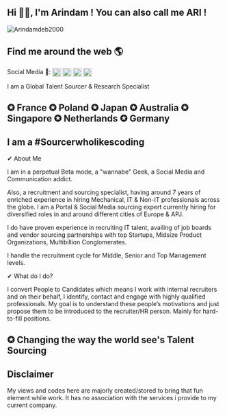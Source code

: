 

<h2 align="left">Hi 👋🏻, I'm Arindam ! You can also call me ARI !</h2>


<p align="left"> <img src="https://github-readme-stats.vercel.app/api?username=Arindamdeb2000&show_icons=true" alt="Arindamdeb2000" /> </p>
<h2 align="left">Find me around the web 🌎</h2>

<p align="left">Social Media 🔗:
<a href="https://twitter.com/Arindamdeb3000" target="blank"><img align="center" src="https://cdn.jsdelivr.net/npm/simple-icons@3.0.1/icons/twitter.svg" alt="Arindamdeb2000" height="20" width="20" /></a>
<a href="https://linkedin.com/in/arindamdeb" target="blank"><img align="center" src="https://cdn.jsdelivr.net/npm/simple-icons@3.0.1/icons/linkedin.svg" alt="Arindamdeb2000" height="20" width="20" /></a>
<a href="https://fb.com/Arindamdeb3000" target="blank"><img align="center" src="https://cdn.jsdelivr.net/npm/simple-icons@3.0.1/icons/facebook.svg" alt="Arindamdeb2000" height="20" width="20" /></a>
<a href="https://instagram.com/Arindamdeb3000" target="blank"><img align="center" src="https://cdn.jsdelivr.net/npm/simple-icons@3.0.1/icons/instagram.svg" alt="Arindamdeb2000" height="20" width="20" /></a>
</p>


I am a Global Talent Sourcer & Research Specialist



<h2 align="left">✪ France ✪ Poland ✪ Japan ✪ Australia ✪ Singapore ✪ Netherlands ✪ Germany</h2> 

<h2 align="left">I am a #Sourcerwholikescoding</h2>

✔ About Me

I am in a perpetual Beta mode, a "wannabe" Geek, a Social Media and Communication addict.

Also, a recruitment and sourcing specialist, having around 7 years of enriched experience in hiring Mechanical, IT & Non-IT professionals across the globe. I am a Portal & Social Media sourcing expert currently hiring for diversified roles in and around different cities of Europe & APJ.

I do have proven experience in recruiting IT talent, availing of job boards and vendor sourcing partnerships with top Startups, Midsize Product Organizations, Multibillion Conglomerates.

I handle the recruitment cycle for Middle, Senior and Top Management levels.

✔ What do I do?

I convert People to Candidates which means I work with internal recruiters and on their behalf, I identify, contact and engage with highly qualified professionals. My goal is to understand these people’s motivations and just propose them to be introduced to the recruiter/HR person. Mainly for hard-to-fill positions.

<h2 align="left">✪ Changing the way the world see's Talent Sourcing</h2> 



<h2 align="left">Disclaimer</h2> 

My views and codes here are majorly created/stored to bring that fun element while work. It has no association with the services i provide to my current company.  
